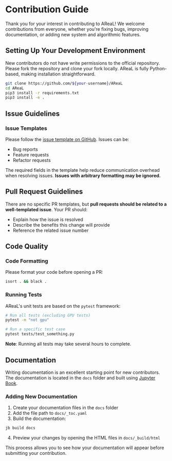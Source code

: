 # Contribution Guide

Thank you for your interest in contributing to AReaL! We welcome contributions from everyone, whether you're fixing bugs, improving documentation, or adding new system and algorithmic features.

## Setting Up Your Development Environment

New contributors do not have write permissions to the official repository. Please fork the repository and clone your fork locally. AReaL is fully Python-based, making installation straightforward.

```bash
git clone https://github.com/${your-username}/AReaL
cd AReaL
pip3 install -r requirements.txt
pip3 install -e .
```

## Issue Guidelines

### Issue Templates

Please follow the [issue template on GitHub](https://github.com/inclusionAI/AReaL/tree/main/.github/ISSUE_TEMPLATE). Issues can be:
- Bug reports
- Feature requests  
- Refactor requests

The required fields in the template help reduce communication overhead when resolving issues. **Issues with arbitrary formatting may be ignored.**

## Pull Request Guidelines

There are no specific PR templates, but **pull requests should be related to a well-templated issue**. Your PR should:
- Explain how the issue is resolved
- Describe the benefits this change will provide
- Reference the related issue number

## Code Quality

### Code Formatting

Please format your code before opening a PR:

```bash
isort . && black .
```

### Running Tests

AReaL's unit tests are based on the `pytest` framework:

```bash
# Run all tests (excluding GPU tests)
pytest -m "not gpu"

# Run a specific test case
pytest tests/test_something.py
```

**Note**: Running all tests may take several hours to complete.

## Documentation

Writing documentation is an excellent starting point for new contributors. The documentation is located in the `docs` folder and built using [Jupyter Book](https://jupyterbook.org/en/stable/intro.html).

### Adding New Documentation

1. Create your documentation files in the `docs` folder
2. Add the file path to `docs/_toc.yaml`
3. Build the documentation:

```bash
jb build docs
```

4. Preview your changes by opening the HTML files in `docs/_build/html`

This process allows you to see how your documentation will appear before submitting your contribution.